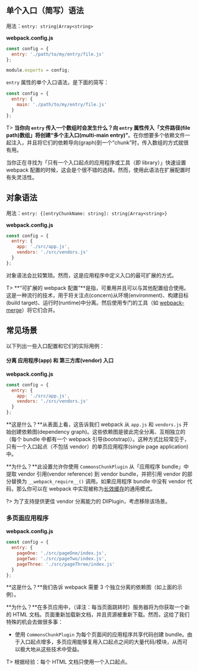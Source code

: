 

## 单个入口（简写）语法

用法：`entry: string|Array<string>`

**webpack.config.js**

```javascript
const config = {
  entry: './path/to/my/entry/file.js'
};

module.exports = config;
```

`entry` 属性的单个入口语法，是下面的简写：

```javascript
const config = {
  entry: {
    main: './path/to/my/entry/file.js'
  }
};
```

T> **当你向 `entry` 传入一个数组时会发生什么？**向 `entry` 属性传入「文件路径(file path)数组」将创建**“多个主入口(multi-main entry)”**。在你想要多个依赖文件一起注入，并且将它们的依赖导向(graph)到一个“chunk”时，传入数组的方式就很有用。

当你正在寻找为「只有一个入口起点的应用程序或工具（即 library）」快速设置 webpack 配置的时候，这会是个很不错的选择。然而，使用此语法在扩展配置时有失灵活性。


## 对象语法

用法：`entry: {[entryChunkName: string]: string|Array<string>}`

**webpack.config.js**

```javascript
const config = {
  entry: {
    app: './src/app.js',
    vendors: './src/vendors.js'
  }
};
```

对象语法会比较繁琐。然而，这是应用程序中定义入口的最可扩展的方式。

T> **“可扩展的 webpack 配置”**是指，可重用并且可以与其他配置组合使用。这是一种流行的技术，用于将关注点(concern)从环境(environment)、构建目标(build target)、运行时(runtime)中分离。然后使用专门的工具（如 [webpack-merge](https://github.com/survivejs/webpack-merge)）将它们合并。


## 常见场景

以下列出一些入口配置和它们的实际用例：


#### 分离 应用程序(app) 和 第三方库(vendor) 入口

**webpack.config.js**

```javascript
const config = {
  entry: {
    app: './src/app.js',
    vendors: './src/vendors.js'
  }
};
```

**这是什么？**从表面上看，这告诉我们 webpack 从 `app.js` 和 `vendors.js` 开始创建依赖图(dependency graph)。这些依赖图是彼此完全分离、互相独立的（每个 bundle 中都有一个 webpack 引导(bootstrap)）。这种方式比较常见于，只有一个入口起点（不包括 vendor）的单页应用程序(single page application)中。

**为什么？**此设置允许你使用 `CommonsChunkPlugin` 从「应用程序 bundle」中提取 vendor 引用(vendor reference) 到 vendor bundle，并把引用 vendor 的部分替换为 `__webpack_require__()` 调用。如果应用程序 bundle 中没有 vendor 代码，那么你可以在 webpack 中实现被称为[长效缓存](/guides/caching)的通用模式。

?> 为了支持提供更佳 vendor 分离能力的 DllPlugin，考虑移除该场景。


### 多页面应用程序

**webpack.config.js**

```javascript
const config = {
  entry: {
    pageOne: './src/pageOne/index.js',
    pageTwo: './src/pageTwo/index.js',
    pageThree: './src/pageThree/index.js'
  }
};
```

**这是什么？**我们告诉 webpack 需要 3 个独立分离的依赖图（如上面的示例）。

**为什么？**在多页应用中，（译注：每当页面跳转时）服务器将为你获取一个新的 HTML 文档。页面重新加载新文档，并且资源被重新下载。然而，这给了我们特殊的机会去做很多事：

- 使用 `CommonsChunkPlugin` 为每个页面间的应用程序共享代码创建 bundle。由于入口起点增多，多页应用能够复用入口起点之间的大量代码/模块，从而可以极大地从这些技术中受益。

T> 根据经验：每个 HTML 文档只使用一个入口起点。
